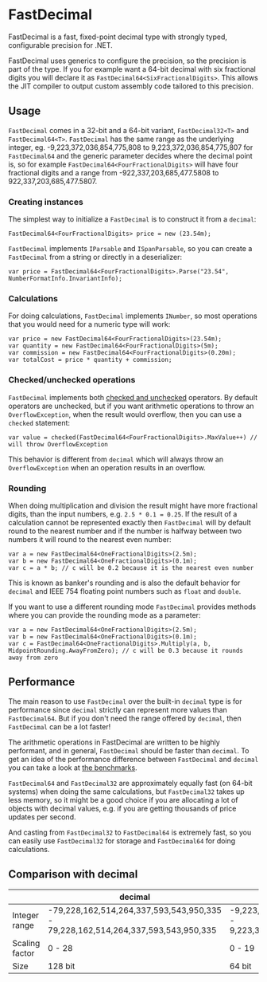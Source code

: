 # FastDecimal
FastDecimal is a fast, fixed-point decimal type with strongly typed, configurable precision for .NET.

FastDecimal uses generics to configure the precision, so the precision is part of the type. If you for example want a 64-bit decimal with six fractional digits you will declare it as
`FastDecimal64<SixFractionalDigits>`. This allows the JIT compiler to output custom assembly code tailored to this precision.

## Usage

`FastDecimal` comes in a 32-bit and a 64-bit variant, `FastDecimal32<T>` and `FastDecimal64<T>`. `FastDecimal` has the same range as the underlying integer, eg. -9,223,372,036,854,775,808 to 9,223,372,036,854,775,807 for `FastDecimal64` and the generic parameter decides where the decimal point is, so for example `FastDecimal64<FourFractionalDigits>` will have four fractional digits and a range from  -922,337,203,685,477.5808 to 922,337,203,685,477.5807.

### Creating instances

The simplest way to initialize a `FastDecimal` is to construct it from a `decimal`:

```
FastDecimal64<FourFractionalDigits> price = new (23.54m);
```

`FastDecimal` implements `IParsable` and `ISpanParsable`, so you can create a `FastDecimal` from a string or directly in a deserializer:

```
var price = FastDecimal64<FourFractionalDigits>.Parse("23.54", NumberFormatInfo.InvariantInfo);
```

### Calculations

For doing calculations, `FastDecimal` implements `INumber`, so most operations that you would need for a numeric type will work:

```
var price = new FastDecimal64<FourFractionalDigits>(23.54m);
var quantity = new FastDecimal64<FourFractionalDigits>(5m);
var commission = new FastDecimal64<FourFractionalDigits>(0.20m);
var totalCost = price * quantity + commission;
```

### Checked/unchecked operations

`FastDecimal` implements both [checked and unchecked](https://learn.microsoft.com/en-us/dotnet/csharp/language-reference/statements/checked-and-unchecked) operators. By default operators are unchecked, but if you want arithmetic operations to throw an `OverflowException`, when the result would overflow, then you can use a `checked` statement:
```
var value = checked(FastDecimal64<FourFractionalDigits>.MaxValue++) // will throw OverflowException
```
This behavior is different from `decimal` which will always throw an `OverflowException` when an operation results in an overflow.

### Rounding

When doing multiplication and division the result might have more fractional digits, than the input numbers, e.g. `2.5 * 0.1 = 0.25`. If the result of a calculation cannot be represented exactly then `FastDecimal` will by default round to the nearest number and if the number is halfway between two numbers it will round to the nearest even number:
```
var a = new FastDecimal64<OneFractionalDigits>(2.5m);
var b = new FastDecimal64<OneFractionalDigits>(0.1m);
var c = a * b; // c will be 0.2 because it is the nearest even number
```
This is known as banker's rounding and is also the default behavior for `decimal` and IEEE 754 floating point numbers such as `float` and `double`.

If you want to use a different rounding mode `FastDecimal` provides methods where you can provide the rounding mode as a parameter:

```
var a = new FastDecimal64<OneFractionalDigits>(2.5m);
var b = new FastDecimal64<OneFractionalDigits>(0.1m);
var c = FastDecimal64<OneFractionalDigits>.Multiply(a, b, MidpointRounding.AwayFromZero); // c will be 0.3 because it rounds away from zero
```

## Performance

The main reason to use `FastDecimal` over the built-in `decimal` type is for performance since `decimal` strictly can represent more values than `FastDecimal64`. But if you don't need the range offered by `decimal`, then `FastDecimal` can be a lot faster!

The arithmetic operations in FastDecimal are written to be highly performant, and in general, `FastDecimal` should be faster than `decimal`. To get an idea of the performance difference between `FastDecimal` and `decimal` you can take a look at [the benchmarks](Benchmarks.md).

`FastDecimal64` and `FastDecimal32` are approximately equally fast (on 64-bit systems) when doing the same calculations, but `FastDecimal32` takes up less memory, so it might be a good choice if you are allocating a lot of objects with decimal values, e.g. if you are getting thousands of price updates per second.

And casting from `FastDecimal32` to `FastDecimal64` is extremely fast, so you can easily use `FastDecimal32` for storage and `FastDecimal64` for doing calculations.

## Comparison with decimal

|                       | decimal                                    | FastDecimal64                                          | FastDecimal32                  |
|-----------------------|--------------------------------------------|--------------------------------------------------------|--------------------------------|
| Integer range         | -79,228,162,514,264,337,593,543,950,335 - 79,228,162,514,264,337,593,543,950,335 | -9,223,372,036,854,775,808 - 9,223,372,036,854,775,807 | -2,147,483,648 - 2,147,483,647 |
| Scaling factor        | 0 - 28 | 0 - 19 | 0 - 9 |
| Size                  | 128 bit | 64 bit | 32 bit |

